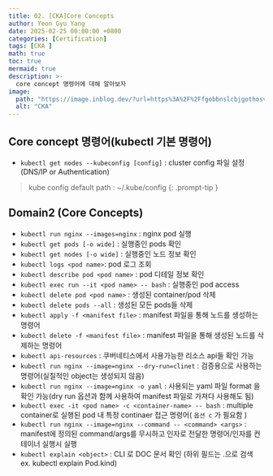 ```yaml
---
title: 02. [CKA]Core Concepts
author: Yeon Gyu Yang
date: 2025-02-25 00:00:00 +0800
categories: [Certification]
tags: [CKA ]
math: true
toc: true
mermaid: true
description: >-
  core concept 명령어에 대해 알아보자
image:
  path: "https://image.inblog.dev/?url=https%3A%2F%2Ffgobbnslcbjgothosvni.supabase.co%2Fstorage%2Fv1%2Fobject%2Fpublic%2Fimages%2Ffeatured_image%2F2024-08-25T17%3A27%3A36.968Z-4e6c06c4-6921-46e5-9e24-888b926522af&w=750&q=75"
  alt: "CKA"
---
```


## Core concept 명령어(kubectl 기본 명령어)
- `kubectl get nodes --kubeconfig [config]` : cluster config 파일 설정(DNS/IP or Authentication)

> kube config default path : ~/.kube/config
{: .prompt-tip }

## Domain2 (Core Concepts)

- `kubectl run nginx --images=nginx` : nginx pod 실행
- `kubectl get pods [-o wide]` : 실행중인 pods 확인
- `kubectl get nodes [-o wide]` : 실행중인 노드 정보 확인
- `kubectl logs <pod name>`: pod 로그 조회
- `kubectl describe pod <pod name>` : pod 디테일 정보 확인
- `kubectl exec run --it <pod name> -- bash` : 실행중인 pod access
- `kubectl delete pod <pod name>` : 생성된 container/pod 삭제
- `kubectl delete pods --all` : 생성된 모든 pods들 삭제
- `kubectl apply -f <manifest file>` : manifest 파일을 통해 노드를 생성하는 명령어
- `kubectl delete -f <manifest file>` : manifest 파일을 통해 생성된 노드를 삭제하는 명령어
- `kubectl api-resources` : 쿠버네티스에서 사용가능한 리소스 api들 확인 가능
- `kubectl run nginx --image=nginx --dry-run=clinet` : 검증용으로 사용하는 명령어(실질적인 object는 생성되지 않음)
- `kubectl run nginx --image=nginx -o yaml` : 사용되는 yaml 파일 format 을 확인 가능(dry run 옵션과 함께 사용하여 manifest 파일로 가져다 사용해도 됨)
- `kubectl exec -it <pod name> -c <container-name> -- bash` : multiple container로 실행된 pod 내 특정 continaer 접근 명령어( `옵션 c` 가 필요함 )
- `kubectl run nginx --image=nginx --command -- <command> <args>` : manifest에 정의된 command/args를 무시하고 인자로 전달한 명령어/인자를 컨테이너 실행시 실행
- `kubectl explain <object>` : CLI 로 DOC 문서 확인 (하위 필드는 .으로 검색 ex. kubectl explain Pod.kind)
